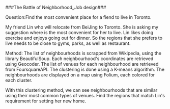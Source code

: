 ###The Battle of Neighborhood_Job design###

Question:Find the most convenient place for a fiend to live in Toronto.

My friend Lin who will relocate from BeiJing to Toronto. She is asking my suggestion where is the most convenient for her to live. Lin likes doing exercise and enjoys going out for dinner. So the regions that she prefers to live needs to be close to gyms, parks, as well as restaurant.

Method: The list of neighbourhoods is scrapped from Wikipedia, using the library BeautifulSoup. Each neighbourhood's coordinates are retrieved using Geocoder. The list of venues for each neighbourhood are retrieved from FoursquareAPI. The clustering is done using a K-means algorithm. The neighbourhoods are displayed on a map using Folium, each colored for each cluster.

With this clustering method, we can see neighbourhoods that are similar using their most common types of venues. Find the regions that match Lin's requirement for setting her new home.
